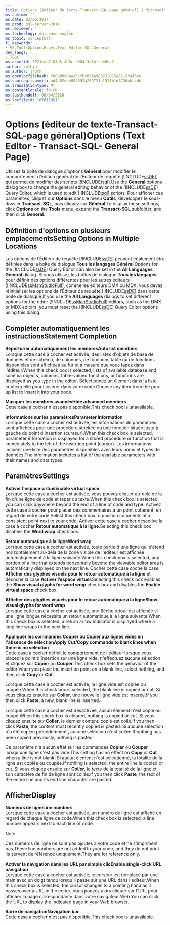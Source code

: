 ```yaml
---
title: Options (éditeur de texte-Transact-SQL-page général) | Microsoft Docs
ms.custom: ''
ms.date: 03/06/2017
ms.prod: sql-server-2014
ms.reviewer: ''
ms.technology: database-engine
ms.topic: conceptual
f1_keywords:
- VS.ToolsOptionsPages.Text_Editor.SQL.General
dev_langs:
- TSQL
ms.assetid: 7021ecb7-8fb5-4d8c-b984-3d34fcde8be2
author: rothja
ms.author: jroth
ms.openlocfilehash: f008d0d84a15cfbf0bfa988232015e6619f4f5c8
ms.sourcegitcommit: ad4d92dce894592a259721a1571b1d8736abacdb
ms.translationtype: MT
ms.contentlocale: fr-FR
ms.lasthandoff: 08/04/2020
ms.locfileid: "87611951"
---
```

# <a name="options-text-editor---transact-sql--general-page"></a><span data-ttu-id="5dcaf-102">Options (éditeur de texte-Transact-SQL-page général)</span><span class="sxs-lookup"><span data-stu-id="5dcaf-102">Options (Text Editor - Transact-SQL- General Page)</span></span>
  <span data-ttu-id="5dcaf-103">Utilisez la boîte de dialogue d’options **Général** pour modifier le comportement d’édition général de l’Éditeur de requête [!INCLUDE[ssDE](../includes/ssde-md.md)], qui permet de modifier des scripts [!INCLUDE[tsql](../includes/tsql-md.md)].</span><span class="sxs-lookup"><span data-stu-id="5dcaf-103">Use the **General** options dialog box to change the general editing behavior of the [!INCLUDE[ssDE](../includes/ssde-md.md)] Query Editor, which is used to edit [!INCLUDE[tsql](../includes/tsql-md.md)] scripts.</span></span> <span data-ttu-id="5dcaf-104">Pour afficher ces paramètres, cliquez sur **Options** dans le menu **Outils**, développez le sous-dossier **Transact-SQL**, puis cliquez sur **Général**.</span><span class="sxs-lookup"><span data-stu-id="5dcaf-104">To display these settings, click **Options** on the **Tools** menu, expand the **Transact-SQL** subfolder, and then click **General**.</span></span>  
  
## <a name="setting-options-in-multiple-locations"></a><span data-ttu-id="5dcaf-105">Définition d'options en plusieurs emplacements</span><span class="sxs-lookup"><span data-stu-id="5dcaf-105">Setting Options in Multiple Locations</span></span>  
 <span data-ttu-id="5dcaf-106">Les options de l’Éditeur de requête [!INCLUDE[ssDE](../includes/ssde-md.md)] peuvent également être définies dans la boîte de dialogue **Tous les langages Général**.</span><span class="sxs-lookup"><span data-stu-id="5dcaf-106">Options for the [!INCLUDE[ssDE](../includes/ssde-md.md)] Query Editor can also be set in the **All Languages General** dialog.</span></span> <span data-ttu-id="5dcaf-107">Si vous utilisez les boîtes de dialogue **Tous les langages** pour définir des options différentes pour les autres éditeurs [!INCLUDE[ssManStudioFull](../includes/ssmanstudiofull-md.md)], comme les éditeurs DMX ou MDX, vous devez réinitialiser les options de l’Éditeur de requête [!INCLUDE[ssDE](../includes/ssde-md.md)] dans cette boîte de dialogue.</span><span class="sxs-lookup"><span data-stu-id="5dcaf-107">If you use the **All Languages** dialogs to set different options for the other [!INCLUDE[ssManStudioFull](../includes/ssmanstudiofull-md.md)] editors, such as the DMX or MDX editors, you must reset the [!INCLUDE[ssDE](../includes/ssde-md.md)] Query Editor options using this dialog.</span></span>  
  
## <a name="statement-completion"></a><span data-ttu-id="5dcaf-108">Compléter automatiquement les instructions</span><span class="sxs-lookup"><span data-stu-id="5dcaf-108">Statement Completion</span></span>  
 <span data-ttu-id="5dcaf-109">**Répertorier automatiquement les membres**</span><span class="sxs-lookup"><span data-stu-id="5dcaf-109">**Auto list members**</span></span>  
 <span data-ttu-id="5dcaf-110">Lorsque cette case à cocher est activée, des listes d'objets de base de données et de schéma, de colonnes, de fonctions table ou de fonctions disponibles sont affichées au fur et à mesure que vous tapez dans l'éditeur.</span><span class="sxs-lookup"><span data-stu-id="5dcaf-110">When this check box is selected, lists of available database and schema objects, columns, table-valued functions, or functions are displayed as you type in the editor.</span></span> <span data-ttu-id="5dcaf-111">Sélectionnez un élément dans la liste contextuelle pour l'insérer dans votre code.</span><span class="sxs-lookup"><span data-stu-id="5dcaf-111">Choose any item from the pop-up list to insert it into your code.</span></span>  
  
 <span data-ttu-id="5dcaf-112">**Masquer les membres avancés**</span><span class="sxs-lookup"><span data-stu-id="5dcaf-112">**Hide advanced members**</span></span>  
 <span data-ttu-id="5dcaf-113">Cette case à cocher n'est pas disponible.</span><span class="sxs-lookup"><span data-stu-id="5dcaf-113">This check box is unavailable.</span></span>  
  
 <span data-ttu-id="5dcaf-114">**Informations sur les paramètres**</span><span class="sxs-lookup"><span data-stu-id="5dcaf-114">**Parameter information**</span></span>  
 <span data-ttu-id="5dcaf-115">Lorsque cette case à cocher est activée, les informations de paramètres sont affichées pour une procédure stockée ou une fonction située juste à gauche du point d'insertion (curseur).</span><span class="sxs-lookup"><span data-stu-id="5dcaf-115">When this check box is selected, parameter information is displayed for a stored procedure or function that is immediately to the left of the insertion point (cursor).</span></span> <span data-ttu-id="5dcaf-116">Les informations incluent une liste des paramètres disponibles avec leurs noms et types de données.</span><span class="sxs-lookup"><span data-stu-id="5dcaf-116">The information includes a list of the available parameters with their names and data types.</span></span>  
  
## <a name="settings"></a><span data-ttu-id="5dcaf-117">Paramètres</span><span class="sxs-lookup"><span data-stu-id="5dcaf-117">Settings</span></span>  
 <span data-ttu-id="5dcaf-118">**Activer l'espace virtuel**</span><span class="sxs-lookup"><span data-stu-id="5dcaf-118">**Enable virtual space**</span></span>  
 <span data-ttu-id="5dcaf-119">Lorsque cette case à cocher est activée, vous pouvez cliquer au-delà de la fin d'une ligne de code et taper du texte.</span><span class="sxs-lookup"><span data-stu-id="5dcaf-119">When this check box is selected, you can click anywhere beyond the end of a line of code and type.</span></span> <span data-ttu-id="5dcaf-120">Activez cette case à cocher pour placer des commentaires à un point cohérent, en regard de votre code.</span><span class="sxs-lookup"><span data-stu-id="5dcaf-120">Select this check box to position comments at a consistent point next to your code.</span></span> <span data-ttu-id="5dcaf-121">Activer cette case à cocher désactive la case à cocher **Retour automatique à la ligne**.</span><span class="sxs-lookup"><span data-stu-id="5dcaf-121">Selecting this check box disables the **Word wrap** check box.</span></span>  
  
 <span data-ttu-id="5dcaf-122">**Retour automatique à la ligne**</span><span class="sxs-lookup"><span data-stu-id="5dcaf-122">**Word wrap**</span></span>  
 <span data-ttu-id="5dcaf-123">Lorsque cette case à cocher est activée, toute partie d'une ligne qui s'étend horizontalement au-delà de la zone visible de l'éditeur est affichée automatiquement à la ligne suivante.</span><span class="sxs-lookup"><span data-stu-id="5dcaf-123">When this check box is selected, any portion of a line that extends horizontally beyond the viewable editor area is automatically displayed on the next line.</span></span> <span data-ttu-id="5dcaf-124">Cocher cette case coche la case **Afficher des glyphes visuels pour le retour automatique à la ligne** et décoche la case **Activer l’espace virtuel**.</span><span class="sxs-lookup"><span data-stu-id="5dcaf-124">Selecting this check box enables the **Show visual glyphs for word wrap** check box and disables the **Enable virtual space** check box.</span></span>  
  
 <span data-ttu-id="5dcaf-125">**Afficher des glyphes visuels pour le retour automatique à la ligne**</span><span class="sxs-lookup"><span data-stu-id="5dcaf-125">**Show visual glyphs for word wrap**</span></span>  
 <span data-ttu-id="5dcaf-126">Lorsque cette case à cocher est activée, une flèche retour est affichée si une ligne longue nécessite un retour automatique à la ligne suivante.</span><span class="sxs-lookup"><span data-stu-id="5dcaf-126">When this check box is selected, a return arrow indicator is displayed where a long line wraps to the next line.</span></span>  
  
 <span data-ttu-id="5dcaf-127">**Appliquer les commandes Couper ou Copier aux lignes vides en l'absence de sélection**</span><span class="sxs-lookup"><span data-stu-id="5dcaf-127">**Apply Cut/Copy commands to blank lines when there is no selection**</span></span>  
 <span data-ttu-id="5dcaf-128">Cette case à cocher définit le comportement de l'éditeur lorsque vous placez le point d'insertion sur une ligne vide, n'effectuez aucune sélection et cliquez sur **Copier** ou **Couper**.</span><span class="sxs-lookup"><span data-stu-id="5dcaf-128">This check box sets the behavior of the editor when you place the insertion point on a blank line, select nothing, and then click **Copy** or **Cut**.</span></span>  
  
 <span data-ttu-id="5dcaf-129">Lorsque cette case à cocher est activée, la ligne vide est copiée ou coupée.</span><span class="sxs-lookup"><span data-stu-id="5dcaf-129">When this check box is selected, the blank line is copied or cut.</span></span> <span data-ttu-id="5dcaf-130">Si vous cliquez ensuite sur **Coller**, une nouvelle ligne vide est insérée.</span><span class="sxs-lookup"><span data-stu-id="5dcaf-130">If you then click **Paste**, a new, blank line is inserted.</span></span>  
  
 <span data-ttu-id="5dcaf-131">Lorsque cette case à cocher est désactivée, aucun élément n'est copié ou coupé.</span><span class="sxs-lookup"><span data-stu-id="5dcaf-131">When this check box is cleared, nothing is copied or cut.</span></span> <span data-ttu-id="5dcaf-132">Si vous cliquez ensuite sur **Coller**, le dernier contenu copié est collé.</span><span class="sxs-lookup"><span data-stu-id="5dcaf-132">If you then click **Paste**, the content most recently copied is pasted.</span></span> <span data-ttu-id="5dcaf-133">Si aucune sélection n'a été copiée précédemment, aucune sélection n'est collée.</span><span class="sxs-lookup"><span data-stu-id="5dcaf-133">If nothing has been copied previously, nothing is pasted.</span></span>  
  
 <span data-ttu-id="5dcaf-134">Ce paramètre n'a aucun effet sur les commandes **Copier** ou **Couper** lorsqu'une ligne n'est pas vide.</span><span class="sxs-lookup"><span data-stu-id="5dcaf-134">This setting has no effect on **Copy** or **Cut** when a line is not blank.</span></span> <span data-ttu-id="5dcaf-135">Si aucun élément n'est sélectionné, la totalité de la ligne est copiée ou coupée.</span><span class="sxs-lookup"><span data-stu-id="5dcaf-135">If nothing is selected, the entire line is copied or cut.</span></span> <span data-ttu-id="5dcaf-136">Si vous cliquez ensuite sur **Coller**, le texte de la totalité de la ligne et son caractère de fin de ligne sont collés.</span><span class="sxs-lookup"><span data-stu-id="5dcaf-136">If you then click **Paste**, the text of the entire line and its end line character are pasted.</span></span>  
  
## <a name="display"></a><span data-ttu-id="5dcaf-137">Afficher</span><span class="sxs-lookup"><span data-stu-id="5dcaf-137">Display</span></span>  
 <span data-ttu-id="5dcaf-138">**Numéros de ligne**</span><span class="sxs-lookup"><span data-stu-id="5dcaf-138">**Line numbers**</span></span>  
 <span data-ttu-id="5dcaf-139">Lorsque cette case à cocher est activée, un numéro de ligne est affiché en regard de chaque ligne de code.</span><span class="sxs-lookup"><span data-stu-id="5dcaf-139">When this check box is selected, a line number appears next to each line of code.</span></span>  
  
> [!NOTE]  
>  <span data-ttu-id="5dcaf-140">Ces numéros de ligne ne sont pas ajoutés à votre code et ne s'impriment pas.</span><span class="sxs-lookup"><span data-stu-id="5dcaf-140">These line numbers are not added to your code, and they do not print.</span></span> <span data-ttu-id="5dcaf-141">Ils servent de référence uniquement.</span><span class="sxs-lookup"><span data-stu-id="5dcaf-141">They are for reference only.</span></span>  
  
 <span data-ttu-id="5dcaf-142">**Activer la navigation dans les URL par simple clic**</span><span class="sxs-lookup"><span data-stu-id="5dcaf-142">**Enable single-click URL navigation**</span></span>  
 <span data-ttu-id="5dcaf-143">Lorsque cette case à cocher est activée, le curseur est remplacé par une main avec un doigt tendu lorsqu'il passe sur une URL dans l'éditeur.</span><span class="sxs-lookup"><span data-stu-id="5dcaf-143">When this check box is selected, the cursor changes to a pointing hand as it passes over a URL in the editor.</span></span> <span data-ttu-id="5dcaf-144">Vous pouvez alors cliquer sur l'URL pour afficher la page correspondante dans votre navigateur Web.</span><span class="sxs-lookup"><span data-stu-id="5dcaf-144">You can click the URL to display the indicated page in your Web browser.</span></span>  
  
 <span data-ttu-id="5dcaf-145">**Barre de navigation**</span><span class="sxs-lookup"><span data-stu-id="5dcaf-145">**Navigation bar**</span></span>  
 <span data-ttu-id="5dcaf-146">Cette case à cocher n'est pas disponible.</span><span class="sxs-lookup"><span data-stu-id="5dcaf-146">This check box is unavailable.</span></span>  
  
  
